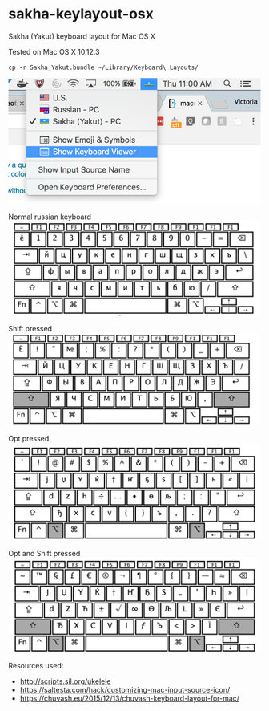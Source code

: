 # sakha-keylayout-osx
Sakha (Yakut) keyboard layout for Mac OS X

Tested on Mac OS X 10.12.3

```
cp -r Sakha_Yakut.bundle ~/Library/Keyboard\ Layouts/
```


![image](/readme_images/desktop_view.png? "Icon View")


Normal russian keyboard
![image](/readme_images/normal_cyrillic.png? "Normal Russian Keyboard")


Shift pressed
![image](/readme_images/shift_pressed.png? "Shift pressed")


Opt pressed
![image](/readme_images/opt_pressed.png? "Opt Pressed")

Opt and Shift pressed
![image](/readme_images/opt_shift_pressed.png? "Opt Pressed")


Resources used:
* http://scripts.sil.org/ukelele
* https://saltesta.com/hack/customizing-mac-input-source-icon/
* https://chuvash.eu/2015/12/13/chuvash-keyboard-layout-for-mac/ 
